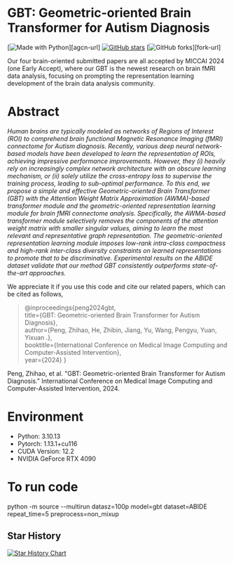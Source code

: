# GBT: Geometric-oriented Brain Transformer for Autism Diagnosis

[python-img]: https://img.shields.io/github/languages/top/ZhihaoPENG-CityU/MM21---AGCN?color=lightgrey
[stars-img]: https://img.shields.io/github/stars/ZhihaoPENG-CityU/MM21---AGCN?color=yellow
[stars-url]: https://github.com/ZhihaoPENG-CityU/MM21---AGCN/stargazers
[fork-img]: https://img.shields.io/github/forks/ZhihaoPENG-CityU/MM21---AGCN?color=lightblue&label=fork
[![Made with Python][python-img]][agcn-url]
[![GitHub stars][stars-img]][stars-url]
[![GitHub forks][fork-img]][fork-url]

Our four brain-oriented submitted papers are all accepted by MICCAI 2024 (one Early Accept), where our GBT is the newest research on brain fMRI data analysis, focusing on prompting the representation learning development of the brain data analysis community.
# Abstract
*Human brains are typically modeled as networks of Regions of Interest (ROI) to comprehend brain functional Magnetic Resonance Imaging (fMRI) connectome for Autism diagnosis. Recently, various deep neural network-based models have been developed to learn the representation of ROIs, achieving impressive performance improvements. However, they ($i$) heavily rely on increasingly complex network architecture with an obscure learning mechanism, or ($ii$) solely utilize the cross-entropy loss to supervise the training process, leading to sub-optimal performance. To this end, we propose a simple and effective Geometric-oriented Brain Transformer (GBT) with the Attention Weight Matrix Approximation (AWMA)-based transformer module and the geometric-oriented representation learning module for brain fMRI connectome analysis. Specifically, the AWMA-based transformer module selectively removes the components of the attention weight matrix with smaller singular values, aiming to learn the most relevant and representative graph representation. The geometric-oriented representation learning module imposes low-rank intra-class compactness and high-rank inter-class diversity constraints on learned representations to promote that to be discriminative. Experimental results on the ABIDE dataset validate that our method GBT consistently outperforms state-of-the-art approaches.*

We appreciate it if you use this code and cite our related papers, which can be cited as follows,

> @inproceedings{peng2024gbt, <br>
>   title={GBT: Geometric-oriented Brain Transformer for Autism Diagnosis}, <br>
>   author={Peng, Zhihao, He, Zhibin, Jiang, Yu, Wang, Pengyu, Yuan, Yixuan .}, <br>
>   booktitle={International Conference on Medical Image Computing and Computer-Assisted Intervention}, <br>
>   year={2024}
> } <br>

Peng, Zhihao, et al. "GBT: Geometric-oriented Brain Transformer for Autism Diagnosis." International Conference on Medical Image Computing and Computer-Assisted Intervention, 2024.

# Environment
+ Python: 3.10.13
+ Pytorch: 1.13.1+cu116
+  CUDA Version: 12.2
+  NVIDIA GeForce RTX 4090


# To run code
python -m source --multirun datasz=100p model=gbt dataset=ABIDE repeat_time=5 preprocess=non_mixup


## Star History
[![Star History Chart](https://api.star-history.com/svg?repos=ZhihaoPENG-CityU/MM21---AGCN&type=Date)](https://star-history.com/#ZhihaoPENG-CityU/MM21---AGCN&Date)
